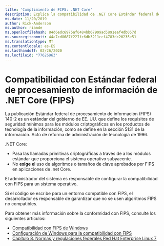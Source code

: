```yaml
---
title: 'Cumplimiento de FIPS: .NET Core'
description: Explica la compatibilidad de .NET Core Estándar federal de procesamiento de información (FIPS).
ms.date: 11/20/2019
author: Rick-Anderson
ms.author: riande
ms.openlocfilehash: 84d6edc6975af0484bb67999ad5891eaf4db057d
ms.sourcegitcommit: 44a7cd8687f227fc6db3211ccf4783dc20235e51
ms.translationtype: MT
ms.contentlocale: es-ES
ms.lasthandoff: 02/26/2020
ms.locfileid: "77626963"
---
```

# <a name="net-core-federal-information-processing-standard-fips-compliance"></a>Compatibilidad con Estándar federal de procesamiento de información de .NET Core (FIPS)

La publicación Estándar federal de procesamiento de información (FIPS) 140-2 es un estándar del gobierno de EE. UU. que define los requisitos de seguridad mínimos para los módulos criptográficos en los productos de tecnología de la información, como se define en la sección 5131 de la información. Acto de reforma de administración de tecnología de 1996.

.NET Core:

* Pasa las llamadas primitivas criptográficas a través de a los módulos estándar que proporciona el sistema operativo subyacente.
* No **exige el** uso de algoritmos o tamaños de clave aprobados por FIPS en aplicaciones de .net Core.

El administrador del sistema es responsable de configurar la compatibilidad con FIPS para un sistema operativo.

Si el código se escribe para un entorno compatible con FIPS, el desarrollador es responsable de garantizar que no se usen algoritmos FIPS no compatibles.

Para obtener más información sobre la conformidad con FIPS, consulte los siguientes artículos:

* [Compatibilidad con FIPS de Windows](/windows/security/threat-protection/fips-140-validation)
* [Configuración de Windows para la compatibilidad con FIPS](/windows/security/threat-protection/security-policy-settings/system-cryptography-use-fips-compliant-algorithms-for-encryption-hashing-and-signing)
* [Capítulo 8. Normas y regulaciones federales Red Hat Enterprise Linux 7](https://access.redhat.com/documentation/en-us/red_hat_enterprise_linux/7/html/security_guide/chap-federal_standards_and_regulations)
